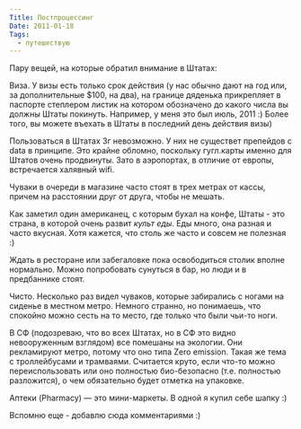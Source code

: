 ```yaml
---
Title: Постпроцессинг
Date: 2011-01-18
Tags:
  - путешествую
---
```


Пару вещей, на которые обратил внимание в Штатах:

Виза. У визы есть только срок действия (у нас обычно дают на год или, за дополнительные $100, на два), на границе дяденька прикрепляет в паспорте степлером листик на котором обозначено до какого числа вы должны Штаты покинуть. Например, у меня это был июль, 2011 :) Более того, вы можете въехать в Штаты в последний день действия визы)

Пользоваться в Штатах 3г невозможно. У них не существет препейдов с data в принципе. Это крайне обломно, поскольку гугл.карты именно для Штатов очень продвинуты. Зато в аэропортах, в отличие от европы, встречается халявный wifi.

Чуваки в очереди в магазине часто стоят в трех метрах от кассы, причем на расстоянии друг от друга, чтобы не мешать.

Как заметил один американец, с которым бухал на конфе, Штаты - это страна, в которой очень развит *культ еды*. Еды много, она разная и часто вкусная. Хотя кажется, что столь же часто и совсем не полезная :)

Ждать в ресторане или забегаловке пока освободиться столик вполне нормально. Можно попробовать сунуться в бар, но люди и в предбаннике стоят.

Чисто. Несколько раз видел чуваков, которые забирались с ногами на сиденье в местном метро. Немного странно, но понимаешь, что спокойно можно сесть на то место, где только что были чьи-то ноги.

В СФ (подозреваю, что во всех Штатах, но в СФ это видно невооруженным взглядом) все помешаны на экологии. Они рекламируют метро, потому что оно типа Zero emission. Такая же тема с троллейбусами и трамваями. Считается круто, если что-то можно переиспользовать или оно полностью био-безопасно (т.е. полностью разложится), о чем обязательно будет отметка на упаковке.

Аптеки (Pharmacy) — это мини-маркеты. В одной я купил себе шапку :)

Вспомню еще - добавлю сюда комментариями :)